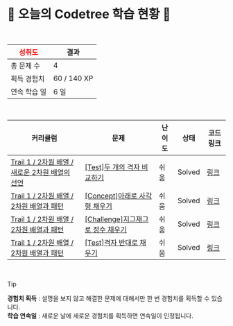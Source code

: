 # 🌲 오늘의 Codetree 학습 현황 🌲

<br />

| <span style="color:red;display:block;text-align:center;"> **성취도**</span> | 결과 |
|---|---|
| 총 문제 수 | 4 |
| 획득 경험치 | 60 / 140 XP |
| 연속 학습 일 | 6 일 |

<br />

|커리큘럼|문제|난이도|상태|코드 링크|
|---|---|---|---|---|
|[Trail 1 / 2차원 배열 / 새로운 2차원 배열의 선언](https://https://en.codetree.ai/trail-info/novice-low/)|[[Test]두 개의 격자 비교하기](https://https://en.codetree.ai/trails/complete/curated-cards/test-compare-two-grid/)|쉬움|Solved|[링크](https://github.com/eightroutes/CODE-TREE/blob/main/250108/%EB%91%90%20%EA%B0%9C%EC%9D%98%20%EA%B2%A9%EC%9E%90%20%EB%B9%84%EA%B5%90%ED%95%98%EA%B8%B0/compare-two-grid.py)|
|[Trail 1 / 2차원 배열 / 2차원 배열과 패턴](https://https://en.codetree.ai/trail-info/novice-low/)|[[Concept]아래로 사각형 채우기](https://https://en.codetree.ai/trails/complete/curated-cards/intro-filling-rectangle-with-downflow/)|쉬움|Solved|[링크](https://github.com/eightroutes/CODE-TREE/blob/main/250108/%EC%95%84%EB%9E%98%EB%A1%9C%20%EC%82%AC%EA%B0%81%ED%98%95%20%EC%B1%84%EC%9A%B0%EA%B8%B0/filling-rectangle-with-downflow.py)|
|[Trail 1 / 2차원 배열 / 2차원 배열과 패턴](https://https://en.codetree.ai/trail-info/novice-low/)|[[Challenge]지그재그로 정수 채우기](https://https://en.codetree.ai/trails/complete/curated-cards/challenge-zigzag-numbering/)|쉬움|Solved|[링크](https://github.com/eightroutes/CODE-TREE/blob/main/250108/%EC%A7%80%EA%B7%B8%EC%9E%AC%EA%B7%B8%EB%A1%9C%20%EC%A0%95%EC%88%98%20%EC%B1%84%EC%9A%B0%EA%B8%B0/zigzag-numbering.py)|
|[Trail 1 / 2차원 배열 / 2차원 배열과 패턴](https://https://en.codetree.ai/trail-info/novice-low/)|[[Test]격자 반대로 채우기](https://https://en.codetree.ai/trails/complete/curated-cards/test-grid-anti-fill/)|쉬움|Solved|[링크](https://github.com/eightroutes/CODE-TREE/blob/main/250108/%EA%B2%A9%EC%9E%90%20%EB%B0%98%EB%8C%80%EB%A1%9C%20%EC%B1%84%EC%9A%B0%EA%B8%B0/grid-anti-fill.py)|


<br />

> [!TIP]
> **경험치 획득** : 설명을 보지 않고 해결한 문제에 대해서만 한 번 경험치를 획득할 수 있습니다.  
> **학습 연속일** : 새로운 날에 새로운 경험치를 획득하면 연속일이 인정됩니다.

